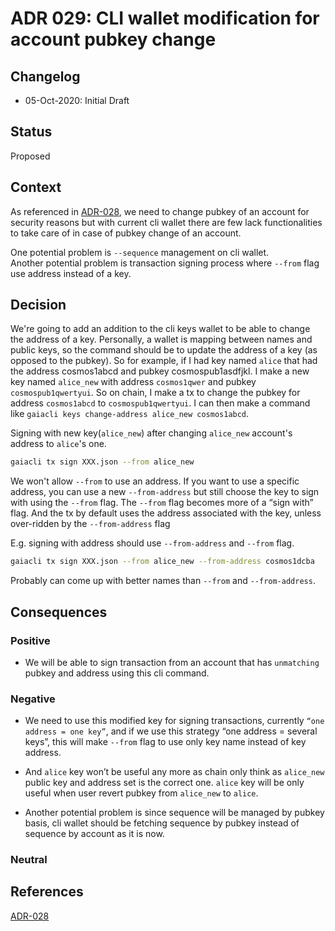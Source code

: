 # ADR 029: CLI wallet modification for account pubkey change

## Changelog

- 05-Oct-2020: Initial Draft

## Status

Proposed

## Context

As referenced in [ADR-028](https://github.com/sikkatech/cosmos-sdk/blob/sunny/change-pubkey/docs/architecture/adr-028-change-pubkey.md), we need to change pubkey of an account for security reasons but with current cli wallet there are few lack functionalities to take care of in case of pubkey change of an account.

One potential problem is `--sequence` management on cli wallet.  
Another potential problem is transaction signing process where `--from` flag use address instead of a key.  

## Decision

We're going to add an addition to the cli keys wallet to be able to change the address of a key.
Personally, a wallet is mapping between names and public keys, so the command should be to update the address of a key (as opposed to the pubkey).
So for example, if I had key named `alice` that had the address cosmos1abcd and pubkey cosmospub1asdfjkl.
I make a new key named `alice_new` with address `cosmos1qwer` and pubkey `cosmospub1qwertyui`.
So on chain, I make a tx to change the pubkey for address `cosmos1abcd` to `cosmospub1qwertyui`.
I can then make a command like `gaiacli keys change-address alice_new cosmos1abcd`.

Signing with new key(`alice_new`) after changing `alice_new` account's address to `alice`'s one.
```sh
gaiacli tx sign XXX.json --from alice_new
```
We won't allow `--from` to use an address.
If you want to use a specific address, you can use a new `--from-address` but still choose the key to sign with using the `--from` flag. The `--from` flag becomes more of a “sign with” flag. And the tx by default uses the address associated with the key, unless over-ridden by the `--from-address` flag

E.g. signing with address should use `--from-address` and `--from` flag.
```sh
gaiacli tx sign XXX.json --from alice_new --from-address cosmos1dcba
```

Probably can come up with better names than `--from` and `--from-address`.

## Consequences

### Positive

- We will be able to sign transaction from an account that has `unmatching` pubkey and address using this cli command.

### Negative

- We need to use this modified key for signing transactions, currently `“one address = one key”`, and if we use this strategy “one address = several keys”, this will make `--from` flag to use only key name instead of key address.

- And `alice` key won’t be useful any more as chain only think as `alice_new` public key and address set is the correct one.
`alice` key will be only useful when user revert pubkey from `alice_new` to `alice`.

- Another potential problem is since sequence will be managed by pubkey basis, cli wallet should be fetching sequence by pubkey instead of sequence by account as it is now.

### Neutral

## References

[ADR-028](https://github.com/sikkatech/cosmos-sdk/blob/sunny/change-pubkey/docs/architecture/adr-028-change-pubkey.md)